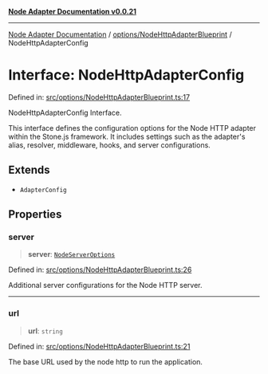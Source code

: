 [**Node Adapter Documentation v0.0.21**](../../../README.md)

***

[Node Adapter Documentation](../../../modules.md) / [options/NodeHttpAdapterBlueprint](../README.md) / NodeHttpAdapterConfig

# Interface: NodeHttpAdapterConfig

Defined in: [src/options/NodeHttpAdapterBlueprint.ts:17](https://github.com/stonemjs/node-http-adapter/blob/b3024c4319ed00f9eb0215cf9f549bf3e7da590d/src/options/NodeHttpAdapterBlueprint.ts#L17)

NodeHttpAdapterConfig Interface.

This interface defines the configuration options for the Node HTTP adapter
within the Stone.js framework. It includes settings such as the adapter's alias,
resolver, middleware, hooks, and server configurations.

## Extends

- `AdapterConfig`

## Properties

### server

> **server**: [`NodeServerOptions`](../../../declarations/type-aliases/NodeServerOptions.md)

Defined in: [src/options/NodeHttpAdapterBlueprint.ts:26](https://github.com/stonemjs/node-http-adapter/blob/b3024c4319ed00f9eb0215cf9f549bf3e7da590d/src/options/NodeHttpAdapterBlueprint.ts#L26)

Additional server configurations for the Node HTTP server.

***

### url

> **url**: `string`

Defined in: [src/options/NodeHttpAdapterBlueprint.ts:21](https://github.com/stonemjs/node-http-adapter/blob/b3024c4319ed00f9eb0215cf9f549bf3e7da590d/src/options/NodeHttpAdapterBlueprint.ts#L21)

The base URL used by the node http to run the application.
